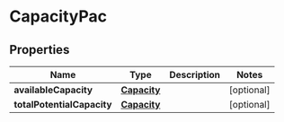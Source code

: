 
# CapacityPac

## Properties
Name | Type | Description | Notes
------------ | ------------- | ------------- | -------------
**availableCapacity** | [**Capacity**](Capacity.md) |  |  [optional]
**totalPotentialCapacity** | [**Capacity**](Capacity.md) |  |  [optional]




